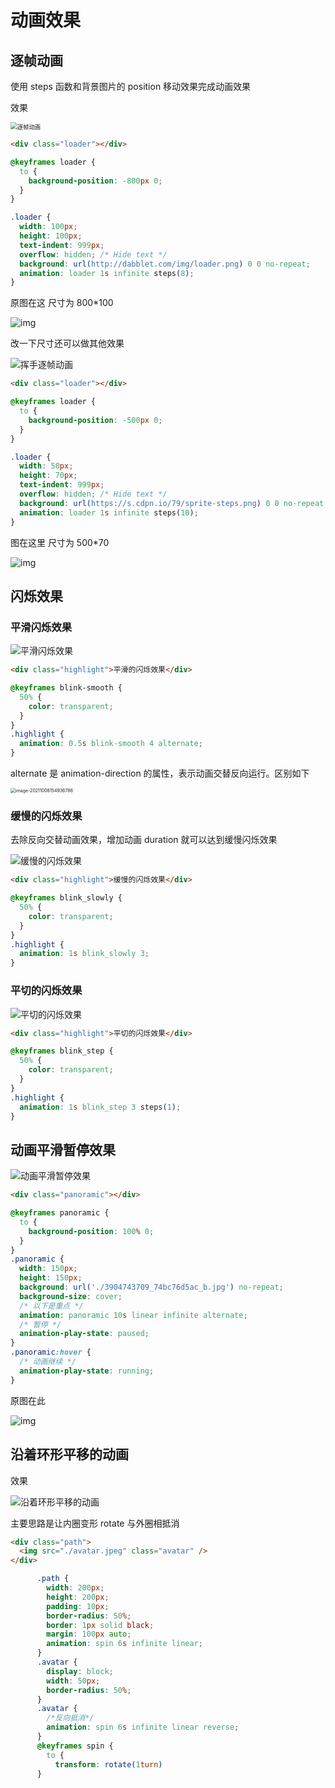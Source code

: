 # 动画效果

## 逐帧动画

使用 steps 函数和背景图片的 position 移动效果完成动画效果

效果

<img src="https://raw.githubusercontent.com/18888628835/image-cloud/main/assets202307051316349.gif" alt="逐帧动画" style="zoom:67%;" />

```html
<div class="loader"></div>
```

```css
@keyframes loader {
  to {
    background-position: -800px 0;
  }
}

.loader {
  width: 100px;
  height: 100px;
  text-indent: 999px;
  overflow: hidden; /* Hide text */
  background: url(http://dabblet.com/img/loader.png) 0 0 no-repeat;
  animation: loader 1s infinite steps(8);
}
```

原图在这 尺寸为 800\*100

![img](https://raw.githubusercontent.com/18888628835/image-cloud/main/assets202307051317311.png)

改一下尺寸还可以做其他效果

![挥手逐帧动画](https://raw.githubusercontent.com/18888628835/image-cloud/main/assets202307051317849.gif)

```html
<div class="loader"></div>
```

```css
@keyframes loader {
  to {
    background-position: -500px 0;
  }
}

.loader {
  width: 50px;
  height: 70px;
  text-indent: 999px;
  overflow: hidden; /* Hide text */
  background: url(https://s.cdpn.io/79/sprite-steps.png) 0 0 no-repeat;
  animation: loader 1s infinite steps(10);
}
```

图在这里 尺寸为 500\*70

![img](https://raw.githubusercontent.com/18888628835/image-cloud/main/assets202307051317698.png)

## 闪烁效果

### 平滑闪烁效果

![平滑闪烁效果](https://raw.githubusercontent.com/18888628835/image-cloud/main/assets202307051317883.gif)

```html
<div class="highlight">平滑的闪烁效果</div>
```

```css
@keyframes blink-smooth {
  50% {
    color: transparent;
  }
}
.highlight {
  animation: 0.5s blink-smooth 4 alternate;
}
```

alternate 是 animation-direction 的属性，表示动画交替反向运行。区别如下

<img src="https://raw.githubusercontent.com/18888628835/image-cloud/main/assets202307051317183.png" alt="image-20211008154936786" style="zoom:50%;" />

### 缓慢的闪烁效果

去除反向交替动画效果，增加动画 duration 就可以达到缓慢闪烁效果

![缓慢的闪烁效果](https://raw.githubusercontent.com/18888628835/image-cloud/main/assets202307051317844.gif)

```html
<div class="highlight">缓慢的闪烁效果</div>
```

```css
@keyframes blink_slowly {
  50% {
    color: transparent;
  }
}
.highlight {
  animation: 1s blink_slowly 3;
}
```

### 平切的闪烁效果

![平切的闪烁效果](https://raw.githubusercontent.com/18888628835/image-cloud/main/assets202307051317784.gif)

```html
<div class="highlight">平切的闪烁效果</div>
```

```css
@keyframes blink_step {
  50% {
    color: transparent;
  }
}
.highlight {
  animation: 1s blink_step 3 steps(1);
}
```

## 动画平滑暂停效果

![动画平滑暂停效果](https://raw.githubusercontent.com/18888628835/image-cloud/main/assets202307051317374.gif)

```html
<div class="panoramic"></div>
```

```css
@keyframes panoramic {
  to {
    background-position: 100% 0;
  }
}
.panoramic {
  width: 150px;
  height: 150px;
  background: url('./3904743709_74bc76d5ac_b.jpg') no-repeat;
  background-size: cover;
  /* 以下是重点 */
  animation: panoramic 10s linear infinite alternate;
  /* 暂停 */
  animation-play-state: paused;
}
.panoramic:hover {
  /* 动画继续 */
  animation-play-state: running;
}
```

原图在此

![img](https://raw.githubusercontent.com/18888628835/image-cloud/main/assets202307051318208.jpg)

## 沿着环形平移的动画

效果

![沿着环形平移的动画](https://raw.githubusercontent.com/18888628835/image-cloud/main/assets202307051318943.gif)

主要思路是让内圈变形 rotate 与外圈相抵消

```html
<div class="path">
  <img src="./avatar.jpeg" class="avatar" />
</div>
```

```css
      .path {
        width: 200px;
        height: 200px;
        padding: 10px;
        border-radius: 50%;
        border: 1px solid black;
        margin: 100px auto;
        animation: spin 6s infinite linear;
      }
      .avatar {
        display: block;
        width: 50px;
        border-radius: 50%;
      }
      .avatar {
        /*反向抵消*/
        animation: spin 6s infinite linear reverse;
      }
      @keyframes spin {
        to {
          transform: rotate(1turn)
      }
```
